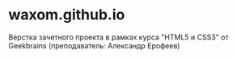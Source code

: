 # waxom.github.io
Верстка зачетного проекта в рамках курса "HTML5 и CSS3" от Geekbrains (преподаватель: Александр Ерофеев)
